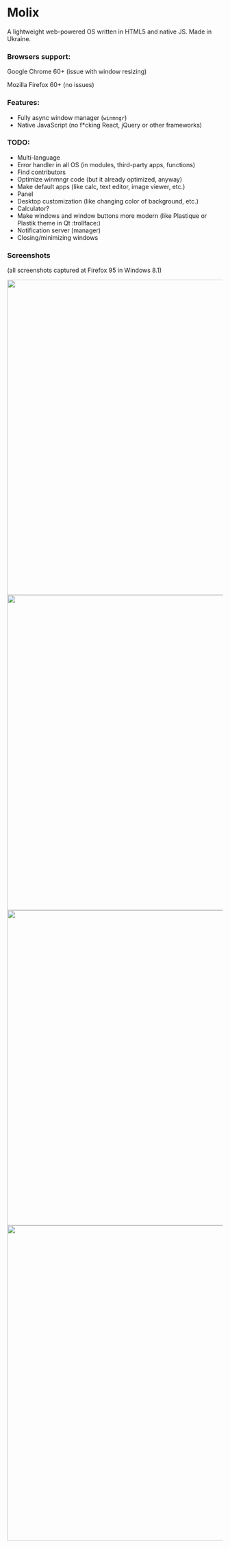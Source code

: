 <h1>Molix</h1>
<p>A lightweight web-powered OS written in HTML5 and native JS. Made in Ukraine.</p>
<h3>Browsers support:</h3> 
	<p>Google Chrome 60+ (issue with window resizing)</p>
	<p>Mozilla Firefox 60+ (no issues)</p>
<h3>Features:</h3>
<ul>
	<li>Fully async window manager (<code>winmngr</code>)</li>
	<li>Native JavaScript (no f*cking React, jQuery or other frameworks)</li>
</ul>
<h3>TODO:</h3>
<ul>
	<li>Multi-language</li>
	<li>Error handler in all OS (in modules, third-party apps, functions)</li>
	<li>Find contributors</li>
	<li>Optimize winmngr code (but it already optimized, anyway)</li>
	<li>Make default apps (like calc, text editor, image viewer, etc.)</li>
	<li>Panel</li>
	<li>Desktop customization (like changing color of background, etc.)</li>
	<li>Calculator?</li>
	<li>Make windows and window buttons more modern (like Plastique or Plastik theme in Qt :trollface:)</li>
	<li>Notification server (manager)</li>
	<li>Closing/minimizing windows</li>
</ul>
<h3>Screenshots</h3>
<p>(all screenshots captured at Firefox 95 in Windows 8.1)</p>
<img src="https://user-images.githubusercontent.com/68496774/157412592-a1f67b83-a21d-46bb-b890-2f5b22013135.png" style="width: 736px;">
<img src="https://user-images.githubusercontent.com/68496774/157412698-f2ad8eaf-3257-42ab-90b9-c2ae810036fc.png" style="width: 736px;">
<img src="https://user-images.githubusercontent.com/68496774/157412809-5ad5b725-b964-471b-8b23-6b668034c5b7.png" style="width: 736px;">
<img src="https://user-images.githubusercontent.com/68496774/157416496-e380f097-638f-430f-803f-cfd35bd9582b.png" style="width: 736px;">
